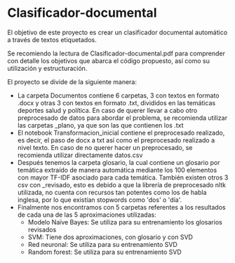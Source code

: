 # Clasificador-documental
El objetivo de este proyecto es crear un clasificador documental automático a través de textos etiquetados. <br />

Se recomiendo la lectura de Clasificador-documental.pdf para comprender con detalle los objetivos que abarca el código propuesto, así como su utilización y estructuración. <br />

El proyecto se divide de la siguiente manera:
- La carpeta Documentos contiene 6 carpetas, 3 con textos en formato .docx y otras 3 con textos en formato .txt, divididos en las temáticas deportes salud y política. En caso de querer llevar a cabo otro preprocesado de datos para abordar el problema, se recomienda utilizar las carpetas _plano, ya que son las que contienen los .txt
- El notebook Transformacion_inicial contiene el preprocesado  realizado, es decir, el paso de docx a txt así como el preprocesado realizado a nivel texto. En caso de no querer hacer un preprocesado, se recomienda utilizar directamente datos.csv
- Después tenemos la carpeta glosario, la cual contiene un glosario por temática extraído de manera automática mediante los 100 elementos con  mayor TF-IDF asociado para cada temática. También existen otros 3 csv con _revisado, esto es debido a que la librería de preprocesado nltk utilizada, no cuenta con recursos tan potentes como los de habla inglesa, por lo que existían stopwords como 'dos' o 'día'.
- Finalmente nos encontramos con 5 carpetas referentes a los resultados de cada una de las 5 aproximaciones utilizadas:
  - Modelo Naïve Bayes: Se utiliza para su entrenamiento los glosarios revisados
  - SVM: Tiene dos aproximaciones, con glosario y con SVD
  - Red neuronal: Se utiliza para su entrenamiento SVD
  - Random forest: Se utiliza para su entrenamiento SVD
